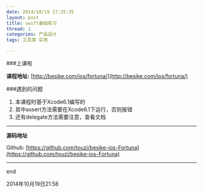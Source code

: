 ```yaml
---
date: 2014/10/19 17:25:35 
layout: post
title: swift基础练习
thread: 1
categories: 产品设计
tags: 工具类 实用

---
```



###上课啦

**课程地址:** [http://besike.com/ios/fortuna/](http://besike.com/ios/fortuna/)

###遇到的问题

1. 本课程时基于Xcode6.1编写的
2. 其中assert方法需要在Xcode6.1下运行，否则报错
3. 还有delegate方法需要注意，查看文档

----

**源码地址**

Github: [https://github.com/touzi/besike-ios-Fortuna](https://github.com/touzi/besike-ios-Fortuna)





----

end

2014年10月19日21:58
